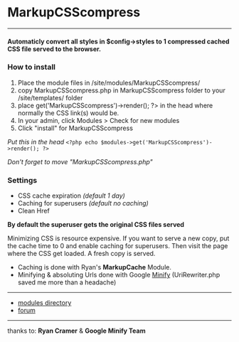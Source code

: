 # MarkupCSScompress

---

#### Automaticly convert all styles in $config->styles to 1 compressed cached CSS file served to the browser.

### How to install

1. Place the module files in /site/modules/MarkupCSScompress/
2. copy MarkupCSScompress.php in MarkupCSScompress folder to your /site/templates/ folder
3. place <?php echo $modules->get('MarkupCSScompress')->render(); ?> in the head where normally the CSS link(s) would be.
4. In your admin, click Modules > Check for new modules
5. Click "install" for MarkupCSScompress

*Put this in the head*
`<?php echo $modules->get('MarkupCSScompress')->render(); ?>`

*Don't forget to move "MarkupCSScompress.php"*

### Settings

- CSS cache expiration *(default 1 day)*
- Caching for superusers *(default no caching)*
- Clean Href

**By default the superuser gets the original CSS files served**

Minimizing CSS is resource expensive. If you want to serve a new copy, put the cache time to 0 and enable caching for superusers. Then visit the page where the CSS get loaded. A fresh copy is served.

- Caching is done with Ryan's **MarkupCache** Module.
- Minifying & absoluting Urls done with Google [Minify](https://code.google.com/p/minify/) (UriRewriter.php saved me more than a headache)

---

- [modules directory](http://modules.processwire.com/modules/markup-csscompress/)
- [forum](http://processwire.com/talk/topic/3964-markupcsscompress/)

---

thanks to: **Ryan Cramer** & **Google Minify Team**
